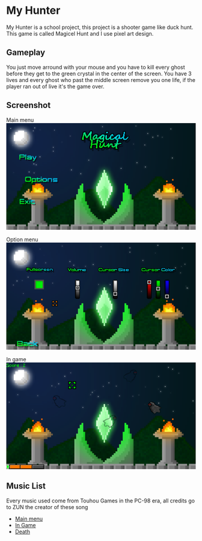 # My Hunter
My Hunter is a school project, this project is a shooter game like duck hunt. This game is called Magicel Hunt and I use pixel art design.

## Gameplay
You just move arround with your mouse and you have to kill every ghost before they get to the green crystal in the center of the screen. You have 3 lives and every ghost who past the middle screen remove you one life, if the player ran out of live it's the game over.

## Screenshot
Main menu
![Main menu](/screen1.png)

Option menu
![Option menu](/screen2.png)

In game
![In game](/screen3.png)

## Music List
Every music used come from Touhou Games in the PC-98 era, all credits go to ZUN the creator of these song
- [Main menu](https://www.youtube.com/watch?v=h8KP9sbei8A)
- [In Game](https://www.youtube.com/watch?v=sMlFCwOjIMQ)
- [Death](https://www.youtube.com/watch?v=4_vq5KOjgdw)
